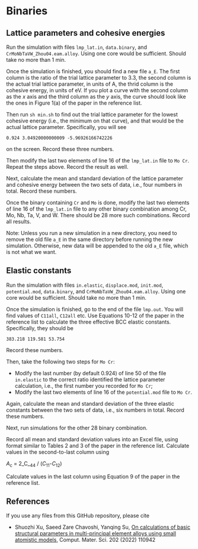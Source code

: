 # Binaries

## Lattice parameters and cohesive energies

Run the simulation with files `lmp_lat.in`, `data.binary`, and `CrMoNbTaVW_Zhou04.eam.alloy`. Using one core would be sufficient. Should take no more than 1 min.

Once the simulation is finished, you should find a new file `a_E`. The first column is the ratio of the trial lattice parameter to 3.3, the second column is the actual trial lattice parameter, in units of A, the thrid column is the cohesive energy, in units of eV. If you plot a curve with the second column as the _x_ axis and the third column as the _y_ axis, the curve should look like the ones in Figure 1(a) of the paper in the reference list.

Then run `sh min.sh` to find out the trial lattice parameter for the lowest cohesive energy (i.e., the minimum on that curve), and that would be the actual lattice parameter. Specifically, you will see

	0.924 3.04920000000009 -5.96926166742226

on the screen. Record these three numbers.

Then modify the last two elements of line 16 of the `lmp_lat.in` file to `Mo Cr`. Repeat the steps above. Record the result as well.

Next, calculate the mean and standard deviation of the lattice parameter and cohesive energy between the two sets of data, i.e., four numbers in total. Record these numbers.

Once the binary containing `Cr` and `Mo` is done, modify the last two elements of line 16 of the `lmp_lat.in` file to any other binary combination among Cr, Mo, Nb, Ta, V, and W. There should be 28 more such combinations. Record all results.

Note: Unless you run a new simulation in a new directory, you need to remove the old file `a_E` in the same directory before running the new simulation. Otherwise, new data will be appended to the old `a_E` file, which is not what we want.

## Elastic constants

Run the simulation with files `in.elastic`, `displace.mod`, `init.mod`, `potential.mod`, `data.binary`, and `CrMoNbTaVW_Zhou04.eam.alloy`. Using one core would be sufficient. Should take no more than 1 min.

Once the simulation is finished, go to the end of the file `lmp.out`. You will find values of `C11all`, `C12all` etc. Use Equations 10-12 of the paper in the reference list to calculate the three effective BCC elastic constants. Specifically, they should be

	383.218 119.581 53.754

Record these numbers.

Then, take the following two steps for `Mo Cr`:

- Modify the last number (by default 0.924) of line 50 of the file `in.elastic` to the correct ratio identified the lattice parameter calculation, i.e., the first number you recorded for `Mo Cr`;
- Modify the last two elements of line 16 of the `potential.mod` file to `Mo Cr`.

Again, calculate the mean and standard deviation of the three elastic constants between the two sets of data, i.e., six numbers in total. Record these numbers.

Next, run simulations for the other 28 binary combination.

Record all mean and standard deviation values into an Excel file, using format similar to Tables 2 and 3 of the paper in the reference list. Calculate values in the second-to-last column using

_A_<sub>c</sub> = 2_C_<sub>44</sub> / (_C_<sub>11</sub>-_C_<sub>12</sub>)

Calculate values in the last column using Equation 9 of the paper in the reference list.

## References

If you use any files from this GitHub repository, please cite

- Shuozhi Xu, Saeed Zare Chavoshi, Yanqing Su, [On calculations of basic structural parameters in multi-principal element alloys using small atomistic models](http://dx.doi.org/10.1016/j.commatsci.2021.110942), Comput. Mater. Sci. 202 (2022) 110942